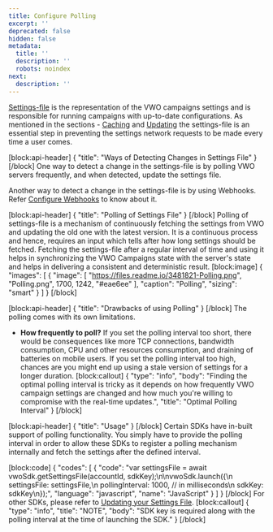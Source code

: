 ```yaml
---
title: Configure Polling
excerpt: ''
deprecated: false
hidden: false
metadata:
  title: ''
  description: ''
  robots: noindex
next:
  description: ''
---
```

[Settings-file](https://developers.vwo.com/docs/javascript-get-settings-file) is the representation of the VWO campaigns settings and is responsible for running campaigns with up-to-date configurations. As mentioned in the sections - [Caching](https://developers.vwo.com/docs/caching-your-settingsfile) and [Updating](https://developers.vwo.com/docs/updating-cached-settings-file) the settings-file is an essential step in preventing the settings network requests to be made every time a user comes.

[block:api-header]
{
  "title": "Ways of Detecting Changes in Settings File"
}
[/block]
One way to detect a change in the settings-file is by polling VWO servers frequently, and when detected, update the settings file.

Another way to detect a change in the settings-file is by using Webhooks. Refer [Configure Webhooks](https://developers.vwo.com/docs/javascript-configure-webhooks) to know about it.

[block:api-header]
{
  "title": "Polling of Settings File"
}
[/block]
Polling of settings-file is a mechanism of continuously fetching the settings from VWO and updating the old one with the latest version. It is a continuous process and hence, requires an input which tells after how long settings should be fetched.
Fetching the settings-file after a regular interval of time and using it helps in synchronizing the VWO Campaigns state with the server's state and helps in delivering a consistent and deterministic result.
[block:image]
{
  "images": [
    {
      "image": [
        "https://files.readme.io/3481821-Polling.png",
        "Polling.png",
        1700,
        1242,
        "#eae6ee"
      ],
      "caption": "Polling",
      "sizing": "smart"
    }
  ]
}
[/block]

[block:api-header]
{
  "title": "Drawbacks of using Polling"
}
[/block]
The polling comes with its own limitations.

* **How frequently to poll?**
If you set the polling interval too short, there would be consequences like more TCP connections, bandwidth consumption, CPU and other resources consumption, and draining of batteries on mobile users.
If you set the polling interval too high, chances are you might end up using a stale version of settings for a longer duration.
[block:callout]
{
  "type": "info",
  "body": "Finding the optimal polling interval is tricky as it depends on how frequently VWO campaign settings are changed and how much you're willing to compromise with the real-time updates.",
  "title": "Optimal Polling Interval"
}
[/block]

[block:api-header]
{
  "title": "Usage"
}
[/block]
Certain SDKs have in-built support of polling functionality. You simply have to provide the polling interval in order to allow these SDKs to register a polling mechanism internally and fetch the settings after the defined interval.

[block:code]
{
  "codes": [
    {
      "code": "var settingsFile = await vwoSdk.getSettingsFile(accountId, sdkKey);\n\nvwoSdk.launch({\n  settingsFile: settingsFile,\n  pollingInterval: 1000, // in milliseconds\n  sdkKey: sdkKey\n});",
      "language": "javascript",
      "name": "JavaScript"
    }
  ]
}
[/block]
For other SDKs, please refer to [Updating your Settings File](https://developers.vwo.com/docs/updating-cached-settings-file).
[block:callout]
{
  "type": "info",
  "title": "NOTE",
  "body": "SDK key is required along with the polling interval at the time of launching the SDK."
}
[/block]